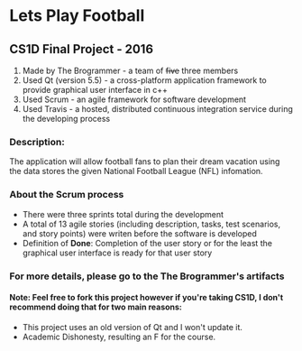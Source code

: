 # Lets Play Football

## CS1D Final Project - 2016
1. Made by The Brogrammer - a team of ~~five~~ three members
2. Used Qt (version 5.5) - a cross-platform application framework to provide graphical user interface in c++
3. Used Scrum - an agile framework for software development
4. Used Travis - a hosted, distributed continuous integration service during the developing process

### Description:
The application will allow football fans to plan their dream vacation using the data stores the given National Football League (NFL) infomation.

### About the Scrum process
* There were three sprints total during the development
* A total of 13 agile stories (including description, tasks, test scenarios, and story points) were writen before the software is developed
* Definition of __Done__: Completion of the user story or for the least the graphical user interface is ready for that user story

### For more details, please go to the The Brogrammer's artifacts

#### Note: Feel free to fork this project however if you're taking CS1D, I don't recommend doing that for two main reasons:
* This project uses an old version of Qt and I won't update it.
* Academic Dishonesty, resulting an F for the course.
